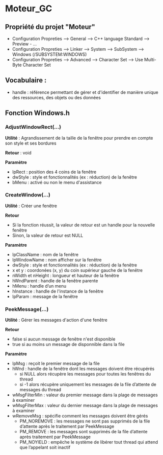 # Moteur_GC

## Propriété du projet "Moteur"

- Configuration Propreties --> General --> C++ language Standard --> Preview - ...
- Configuration Propreties --> Linker --> System --> SubSystem --> Windows (/SUBSYSTEM:WINDOWS)
- Configuration Propreties --> Advanced --> Character Set --> Use Multi-Byte Character Set

## Vocabulaire :

- handle : référence permettant de gérer et d'identifier de manière unique des ressources, des objets ou des données

## Fonction Windows.h

### AdjustWindowRect(...)

**Utilité** : Agrandissement de la taille de la fenêtre pour prendre en compte son style et ses bordures

**Retour** : void

**Paramètre**
- lpRect : position des 4 coins de la fenêtre
- dwStyle : style et fonctionnalités (ex : réduction) de la fenêtre
- bMenu : activé ou non le menu d'assistance

### CreateWindow(...)

**Utilité** : Créer une fenêtre

**Retour**
- Si la fonction réussit, la valeur de retour est un handle pour la nouvelle fenêtre
- Sinon, la valeur de retour est NULL

**Paramètre**
- lpClassName : nom de la fenêtre
- lpWindowName : nom afficher sur la fenêtre
- dwStyle : style et fonctionnalités (ex : réduction) de la fenêtre
- x et y : coordonées (x, y) du coin supérieur gauche de la fenêtre
- nWidth et nHeight : longueur et hauteur de la fenêtre
- hWndParent : handle de la fenêtre parente
- hMenu : handle d’un menu
- hInstance : handle de l'instance de la fenêtre
- lpParam : message de la fenêtre

### PeekMessage(...)

**Utilité** : Gérer les messages d'action d'une fenêtre

**Retour**
- false si aucun message de fenêtre n'est disponible
- true si au moins un message de disponnible dans la file

**Paramètre**
- lpMsg : reçoit le premier message de la file
- hWnd : handle de la fenêtre dont les messages doivent être récupérés
    - si NULL alors récupère les messages pour toutes les fenêtres du thread
    - si -1 alors récupère uniquement les messages de la file d’attente de messages du thread
- wMsgFilterMin : valeur du premier message dans la plage de messages à examiner
- wMsgFilterMax : valeur du dernier message dans la plage de messages à examiner
- wRemoveMsg : spécifie comment les messages doivent être gérés
    - PM_NOREMOVE : les messages ne sont pas supprimés de la file d’attente après le traitement par PeekMessage
    - PM_REMOVE : les messages sont supprimés de la file d’attente après traitement par PeekMessage
    - PM_NOYIELD : empêche le système de libérer tout thread qui attend que l’appelant soit inactif